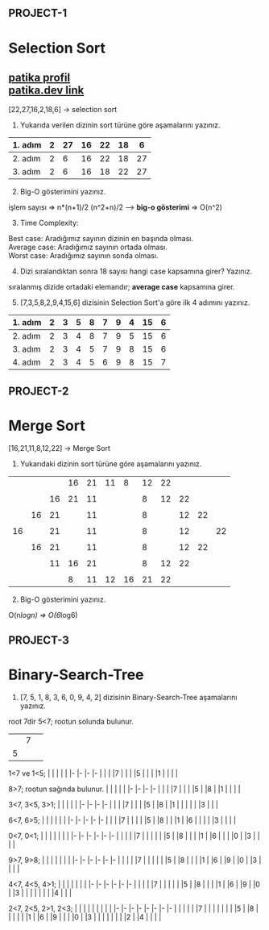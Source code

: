 ## PROJECT-1
# Selection Sort

[patika profil](https://app.patika.dev/sudeatesoglu)
<br>
[patika.dev link](https://app.patika.dev/)
---

[22,27,16,2,18,6] -> selection sort

1. Yukarıda verilen dizinin sort türüne göre aşamalarını yazınız.

|1. adım|2|27|16|22|18|6|
|-------|-|- |- |- |- |-|
|2. adım|2|6 |16|22|18|27|
|3. adım|2|6 |16|18|22|27|

2. Big-O gösterimini yazınız.

işlem sayısı => n*(n+1)/2 (n^2+n)/2 --> **big-o gösterimi** => O(n^2)

3. Time Complexity:

Best case: Aradığımız sayının dizinin en başında olması. <br>
Average case: Aradığımız sayının ortada olması. <br>
Worst case: Aradığımız sayının sonda olması.

4. Dizi sıralandıktan sonra 18 sayısı hangi case kapsamına girer? Yazınız.

sıralanmış dizide ortadaki elemandır; **average case** kapsamına girer.

5. [7,3,5,8,2,9,4,15,6] dizisinin Selection Sort'a göre ilk 4 adımını yazınız.

|1. adım|2|3|5|8|7|9|4|15|6|
|-------|-|-|-|-|-|-|-|- |-|
|2. adım|2|3|4|8|7|9|5|15|6|
|3. adım|2|3|4|5|7|9|8|15|6|
|4. adım|2|3|4|5|6|9|8|15|7|

## PROJECT-2
# Merge Sort
[16,21,11,8,12,22] -> Merge Sort

1. Yukarıdaki dizinin sort türüne göre aşamalarını yazınız.

|  |  |  |  |  |  |  |  |  |  |  |  |
|- |- |- |- |- |- |- |- |- |- |- |- |
|  |  |  |16|21|11|8 |12|22|  |  |  |
|  |  |  |  |  |  |  |  |  |  |  |  |
|  |  |16|21|11|  |  |8 |12|22|  |  |
|  |  |  |  |  |  |  |  |  |  |  |  |
|  |16|21|  |11|  |  |8 |  |12|22|  |
|  |  |  |  |  |  |  |  |  |  |  |  |
|16|  |21|  |11|  |  |8 |  |12|  |22|
|  |  |  |  |  |  |  |  |  |  |  |  |
|  |16|21|  |11|  |  |8 |  |12|22|  |
|  |  |  |  |  |  |  |  |  |  |  |  |
|  |  |11|16|21|  |  |8 |12|22|  |  |
|  |  |  |  |  |  |  |  |  |  |  |  |
|  |  |  |8 |11|12|16|21|22|  |  |  |
    
2. Big-O gösterimini yazınız.

O(n*logn) => O(6*log6)

## PROJECT-3
# Binary-Search-Tree

1. [7, 5, 1, 8, 3, 6, 0, 9, 4, 2] dizisinin Binary-Search-Tree aşamalarını yazınız.

root 7dir
5<7; rootun solunda bulunur.

|  |  |  |
|- |- |- |
|  |7 |  |
|5 |  |  |

1<7 ve 1<5;
|  |  |  |  |
|- |- |- |- |
|  |  |7 |  |
|  |5 |  |  |
|1 |  |  |  |

8>7; rootun sağında bulunur.
|  |  |  |  |
|- |- |- |- |
|  |  |7 |  |
|  |5 |  |8 |
|1 |  |  |  |

3<7, 3<5, 3>1;
|  |  |  |  |
|- |- |- |- |
|  |  |7 |  |
|  |5 |  |8 |
|1 |  |  |  |
|  |3 |  |  |

6<7, 6>5;
|  |  |  |  |  |
|- |- |- |- |- |
|  |  |7 |  |  |
|  |5 |  |8 |  |
|1 |  |6 |  |  |
|  |3 |  |  |  |

0<7, 0<1;
|  |  |  |  |  |  |
|- |- |- |- |- |- |
|  |  |  |7 |  |  |
|  |  |5 |  |8 |  |
|  |1 |  |6 |  |  |
|0 |  |3 |  |  |  |

9>7, 9>8;
|  |  |  |  |  |  |
|- |- |- |- |- |- |
|  |  |  |7 |  |  |
|  |  |5 |  |8 |  |
|  |1 |  |6 |  |9 |
|0 |  |3 |  |  |  |

4<7, 4<5, 4>1;
|  |  |  |  |  |  |
|- |- |- |- |- |- |
|  |  |  |7 |  |  |
|  |  |5 |  |8 |  |
|  |1 |  |6 |  |9 |
|0 |  |3 |  |  |  |
|  |  |  |4 |  |  |

2<7, 2<5, 2>1, 2<3;
|  |  |  |  |  |  |  |  |
|- |- |- |- |- |- |- |- |
|  |  |  |  |7 |  |  |  |
|  |  |  |5 |  |8 |  |  |
|  |  |1 |  |6 |  |9 |  |
|  |0 |  |3 |  |  |  |  |
|  |  |2 |  |4 |  |  |  |
